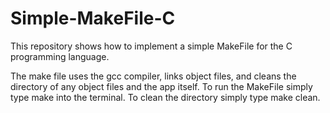 # Simple-MakeFile-C

This repository shows how to implement a simple MakeFile for the C programming language. 

The make file uses the gcc compiler, links object files, and cleans the directory of any object files and the app itself. To run the MakeFile simply type make into the terminal. To clean the directory simply type make clean. 
